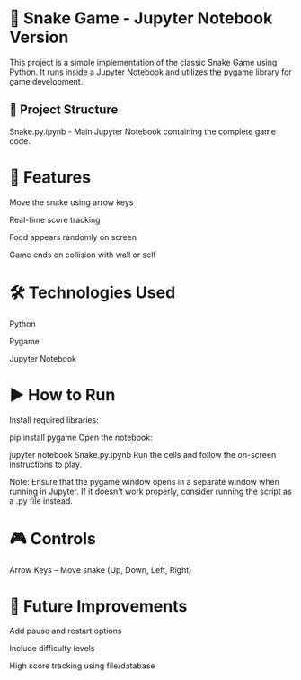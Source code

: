 # 🐍 Snake Game - Jupyter Notebook Version
This project is a simple implementation of the classic Snake Game using Python. It runs inside a Jupyter Notebook and utilizes the pygame library for game development.

## 📁 Project Structure
Snake.py.ipynb - Main Jupyter Notebook containing the complete game code.

# 🧠 Features
Move the snake using arrow keys

Real-time score tracking

Food appears randomly on screen

Game ends on collision with wall or self

# 🛠️ Technologies Used
Python

Pygame

Jupyter Notebook

# ▶️ How to Run
Install required libraries:


pip install pygame
Open the notebook:

jupyter notebook Snake.py.ipynb
Run the cells and follow the on-screen instructions to play.

Note: Ensure that the pygame window opens in a separate window when running in Jupyter. If it doesn't work properly, consider running the script as a .py file instead.

# 🎮 Controls
Arrow Keys – Move snake (Up, Down, Left, Right)

# 🚧 Future Improvements
Add pause and restart options

Include difficulty levels

High score tracking using file/database

